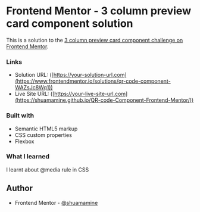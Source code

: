 # Frontend Mentor - 3 column preview card component solution

This is a solution to the [3 column preview card component challenge on Frontend Mentor](https://www.frontendmentor.io/challenges/3column-preview-card-component-pH92eAR2-/hub). 

### Links

- Solution URL: ([https://your-solution-url.com](https://www.frontendmentor.io/solutions/qr-code-component-WAZsJc8Wq1))
- Live Site URL: ([https://your-live-site-url.com](https://shuamamine.github.io/QR-code-Component-Frontend-Mentor/))

### Built with

- Semantic HTML5 markup
- CSS custom properties
- Flexbox

### What I learned

I learnt about @media rule in CSS

## Author

- Frontend Mentor - [@shuamamine](https://www.frontendmentor.io/profile/shuamamine)
